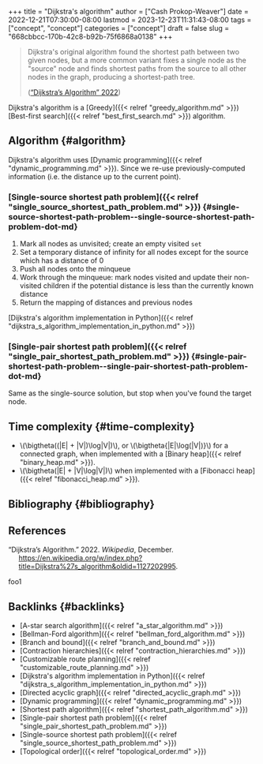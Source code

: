 +++
title = "Dijkstra's algorithm"
author = ["Cash Prokop-Weaver"]
date = 2022-12-21T07:30:00-08:00
lastmod = 2023-12-23T11:31:43-08:00
tags = ["concept", "concept"]
categories = ["concept"]
draft = false
slug = "668cbbcc-170b-42c8-b92b-75f6868a0138"
+++

> Dijkstra's original algorithm found the shortest path between two given nodes, but a more common variant fixes a single node as the "source" node and finds shortest paths from the source to all other nodes in the graph, producing a shortest-path tree.
>
> (<a href="#citeproc_bib_item_1">“Dijkstra’s Algorithm” 2022</a>)

Dijkstra's algorithm is a [Greedy]({{< relref "greedy_algorithm.md" >}}) [Best-first search]({{< relref "best_first_search.md" >}}) algorithm.


## Algorithm {#algorithm}

Dijkstra's algorithm uses [Dynamic programming]({{< relref "dynamic_programming.md" >}}). Since we re-use previously-computed information (i.e. the distance up to the current point).


### [Single-source shortest path problem]({{< relref "single_source_shortest_path_problem.md" >}}) {#single-source-shortest-path-problem--single-source-shortest-path-problem-dot-md}

1.  Mark all nodes as unvisited; create an empty visited `set`
2.  Set a temporary distance of infinity for all nodes except for the source which has a distance of 0
3.  Push all nodes onto the minqueue
4.  Work through the minqueue: mark nodes visited and update their non-visited children if the potential distance is less than the currently known distance
5.  Return the mapping of distances and previous nodes

[Dijkstra's algorithm implementation in Python]({{< relref "dijkstra_s_algorithm_implementation_in_python.md" >}})


### [Single-pair shortest path problem]({{< relref "single_pair_shortest_path_problem.md" >}}) {#single-pair-shortest-path-problem--single-pair-shortest-path-problem-dot-md}

Same as the single-source solution, but stop when you've found the target node.


## Time complexity {#time-complexity}

-   \\(\bigtheta((|E| + |V|)\log|V|)\\), or \\(\bigtheta{|E|\log(|V|)}\\) for a connected graph, when implemented with a [Binary heap]({{< relref "binary_heap.md" >}}).
-   \\(\bigtheta(|E| + |V|\log|V|)\\) when implemented with a [Fibonacci heap]({{< relref "fibonacci_heap.md" >}}).


## Bibliography {#bibliography}

## References

<style>.csl-entry{text-indent: -1.5em; margin-left: 1.5em;}</style><div class="csl-bib-body">
  <div class="csl-entry"><a id="citeproc_bib_item_1"></a>“Dijkstra’s Algorithm.” 2022. <i>Wikipedia</i>, December. <a href="https://en.wikipedia.org/w/index.php?title=Dijkstra%27s_algorithm&oldid=1127202995">https://en.wikipedia.org/w/index.php?title=Dijkstra%27s_algorithm&#38;oldid=1127202995</a>.</div>
</div>

foo1


## Backlinks {#backlinks}

-   [A-star search algorithm]({{< relref "a_star_algorithm.md" >}})
-   [Bellman-Ford algorithm]({{< relref "bellman_ford_algorithm.md" >}})
-   [Branch and bound]({{< relref "branch_and_bound.md" >}})
-   [Contraction hierarchies]({{< relref "contraction_hierarchies.md" >}})
-   [Customizable route planning]({{< relref "customizable_route_planning.md" >}})
-   [Dijkstra's algorithm implementation in Python]({{< relref "dijkstra_s_algorithm_implementation_in_python.md" >}})
-   [Directed acyclic graph]({{< relref "directed_acyclic_graph.md" >}})
-   [Dynamic programming]({{< relref "dynamic_programming.md" >}})
-   [Shortest path algorithm]({{< relref "shortest_path_algorithm.md" >}})
-   [Single-pair shortest path problem]({{< relref "single_pair_shortest_path_problem.md" >}})
-   [Single-source shortest path problem]({{< relref "single_source_shortest_path_problem.md" >}})
-   [Topological order]({{< relref "topological_order.md" >}})
